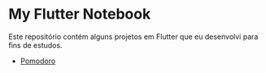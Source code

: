 # My Flutter Notebook
Este repositório contém alguns projetos em Flutter que eu desenvolvi para fins de estudos.

- [Pomodoro](./pomodoro)
